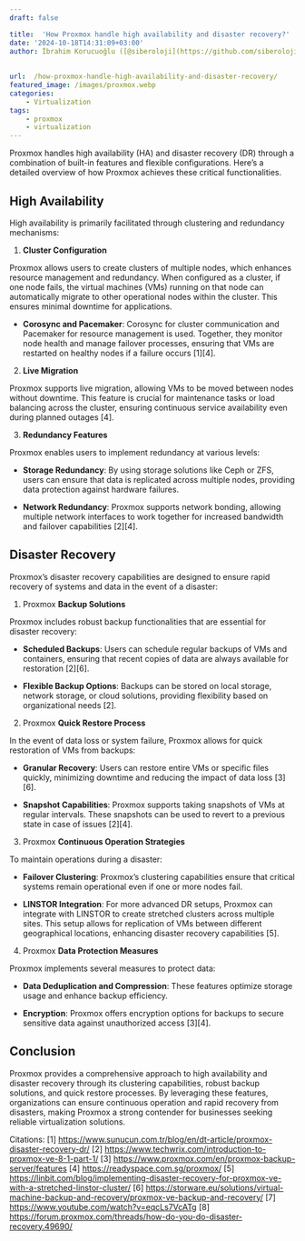 ```yaml
---
draft: false

title:  'How Proxmox handle high availability and disaster recovery?'
date: '2024-10-18T14:31:09+03:00'
author: İbrahim Korucuoğlu ([@siberoloji](https://github.com/siberoloji))
 
 
url:  /how-proxmox-handle-high-availability-and-disaster-recovery/
featured_image: /images/proxmox.webp
categories:
    - Virtualization
tags:
    - proxmox
    - virtualization
---
```



Proxmox handles high availability (HA) and disaster recovery (DR) through a combination of built-in features and flexible configurations. Here’s a detailed overview of how Proxmox achieves these critical functionalities.



## High Availability



High availability is primarily facilitated through clustering and redundancy mechanisms:



1. **Cluster Configuration**



Proxmox allows users to create clusters of multiple nodes, which enhances resource management and redundancy. When configured as a cluster, if one node fails, the virtual machines (VMs) running on that node can automatically migrate to other operational nodes within the cluster. This ensures minimal downtime for applications.


* **Corosync and Pacemaker**: Corosync for cluster communication and Pacemaker for resource management is used. Together, they monitor node health and manage failover processes, ensuring that VMs are restarted on healthy nodes if a failure occurs [1][4].
2. **Live Migration**



Proxmox supports live migration, allowing VMs to be moved between nodes without downtime. This feature is crucial for maintenance tasks or load balancing across the cluster, ensuring continuous service availability even during planned outages [4].



3. **Redundancy Features**



Proxmox enables users to implement redundancy at various levels:


* **Storage Redundancy**: By using storage solutions like Ceph or ZFS, users can ensure that data is replicated across multiple nodes, providing data protection against hardware failures.

* **Network Redundancy**: Proxmox supports network bonding, allowing multiple network interfaces to work together for increased bandwidth and failover capabilities [2][4].
## Disaster Recovery



Proxmox’s disaster recovery capabilities are designed to ensure rapid recovery of systems and data in the event of a disaster:



1. Proxmox **Backup Solutions**



Proxmox includes robust backup functionalities that are essential for disaster recovery:


* **Scheduled Backups**: Users can schedule regular backups of VMs and containers, ensuring that recent copies of data are always available for restoration [2][6].

* **Flexible Backup Options**: Backups can be stored on local storage, network storage, or cloud solutions, providing flexibility based on organizational needs [2].
2. Proxmox **Quick Restore Process**



In the event of data loss or system failure, Proxmox allows for quick restoration of VMs from backups:


* **Granular Recovery**: Users can restore entire VMs or specific files quickly, minimizing downtime and reducing the impact of data loss [3][6].

* **Snapshot Capabilities**: Proxmox supports taking snapshots of VMs at regular intervals. These snapshots can be used to revert to a previous state in case of issues [2][4].
3. Proxmox **Continuous Operation Strategies**



To maintain operations during a disaster:


* **Failover Clustering**: Proxmox’s clustering capabilities ensure that critical systems remain operational even if one or more nodes fail.

* **LINSTOR Integration**: For more advanced DR setups, Proxmox can integrate with LINSTOR to create stretched clusters across multiple sites. This setup allows for replication of VMs between different geographical locations, enhancing disaster recovery capabilities [5].
4. Proxmox **Data Protection Measures**



Proxmox implements several measures to protect data:


* **Data Deduplication and Compression**: These features optimize storage usage and enhance backup efficiency.

* **Encryption**: Proxmox offers encryption options for backups to secure sensitive data against unauthorized access [3][4].
## Conclusion



Proxmox provides a comprehensive approach to high availability and disaster recovery through its clustering capabilities, robust backup solutions, and quick restore processes. By leveraging these features, organizations can ensure continuous operation and rapid recovery from disasters, making Proxmox a strong contender for businesses seeking reliable virtualization solutions.



Citations: [1] https://www.sunucun.com.tr/blog/en/dt-article/proxmox-disaster-recovery-dr/ [2] https://www.techwrix.com/introduction-to-proxmox-ve-8-1-part-1/ [3] https://www.proxmox.com/en/proxmox-backup-server/features [4] https://readyspace.com.sg/proxmox/ [5] https://linbit.com/blog/implementing-disaster-recovery-for-proxmox-ve-with-a-stretched-linstor-cluster/ [6] https://storware.eu/solutions/virtual-machine-backup-and-recovery/proxmox-ve-backup-and-recovery/ [7] https://www.youtube.com/watch?v=eqcLs7VcATg [8] https://forum.proxmox.com/threads/how-do-you-do-disaster-recovery.49690/
